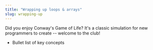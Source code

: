 ```yaml
---
title: "Wrapping up loops & arrays"
slug: wrapping-up
---
```


Did you enjoy Conway's Game of Life? It's a classic simulation for new programmers to create -- welcome to the club!

- Bullet list of key concepts
